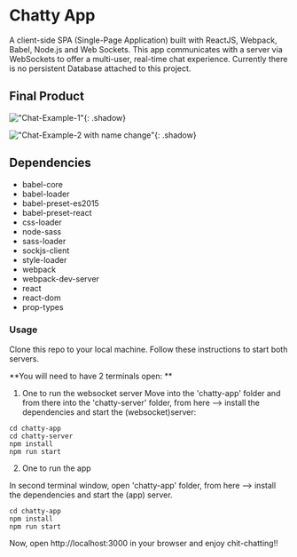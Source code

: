 # Chatty App

A client-side SPA (Single-Page Application) built with ReactJS, Webpack, Babel, Node.js and Web Sockets. 
This app communicates with a server via WebSockets to offer a multi-user, real-time chat experience. Currently there is no persistent Database attached to this project.

## Final Product 

!["Chat-Example-1"](https://github.com/Nschulz88/Chatty-App/blob/master/docs/Chatty%20App%20screenshot1-border.png){: .shadow}

!["Chat-Example-2 with name change"](https://github.com/Nschulz88/Chatty-App/blob/master/docs/Chatty%20App%20screenshot2-border.png){: .shadow}


## Dependencies

- babel-core
- babel-loader
- babel-preset-es2015
- babel-preset-react
- css-loader
- node-sass
- sass-loader
- sockjs-client
- style-loader
- webpack
- webpack-dev-server
- react
- react-dom
- prop-types


### Usage

Clone this repo to your local machine. Follow these instructions to start both servers.

**You will need to have 2 terminals open: **

1. One to run the websocket server
Move into the 'chatty-app' folder and from there into the 'chatty-server' folder, from here --> install the dependencies and start the (websocket)server:
```
cd chatty-app
cd chatty-server
npm install
npm run start

```

2. One to run the app

In second terminal window, open 'chatty-app' folder, from here --> install the dependencies and start the (app) server.
```
cd chatty-app
npm install
npm run start
```
Now, open http://localhost:3000 in your browser and enjoy chit-chatting!!
